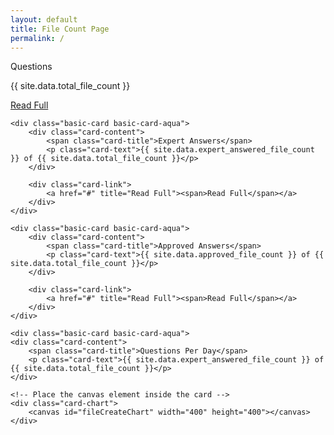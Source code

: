 ```yaml
---
layout: default
title: File Count Page
permalink: /
---
```

<div class="bg"></div>
<div class="bg bg2"></div>
<div class="bg bg3"></div>
<div class="card-category-1">
    <div class="basic-card basic-card-aqua">
        <div class="card-content">
            <span class="card-title">Questions</span>
            <p class="card-text">{{ site.data.total_file_count }}</p>
        </div>
        <div class="card-link">
            <a href="#" title="Read Full"><span>Read Full</span></a>
        </div>
    </div>

    <div class="basic-card basic-card-aqua">
        <div class="card-content">
            <span class="card-title">Expert Answers</span>
            <p class="card-text">{{ site.data.expert_answered_file_count }} of {{ site.data.total_file_count }}</p>
        </div>

        <div class="card-link">
            <a href="#" title="Read Full"><span>Read Full</span></a>
        </div>
    </div>

    <div class="basic-card basic-card-aqua">
        <div class="card-content">
            <span class="card-title">Approved Answers</span>
            <p class="card-text">{{ site.data.approved_file_count }} of {{ site.data.total_file_count }}</p>
        </div>

        <div class="card-link">
            <a href="#" title="Read Full"><span>Read Full</span></a>
        </div>
    </div>

    <div class="basic-card basic-card-aqua">
    <div class="card-content">
        <span class="card-title">Questions Per Day</span>
        <p class="card-text">{{ site.data.expert_answered_file_count }} of {{ site.data.total_file_count }}</p>
    </div>
    
    <!-- Place the canvas element inside the card -->
    <div class="card-chart">
        <canvas id="fileCreateChart" width="400" height="400"></canvas>
    </div>
</div>

</div>


